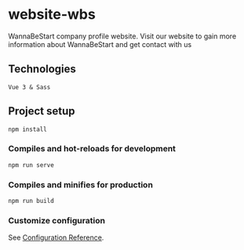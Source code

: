 # website-wbs

WannaBeStart company profile website. Visit our website to gain more information about WannaBeStart and get contact with us

## Technologies

```
Vue 3 & Sass
```

## Project setup

```
npm install
```

### Compiles and hot-reloads for development

```
npm run serve
```

### Compiles and minifies for production

```
npm run build
```

### Customize configuration

See [Configuration Reference](https://cli.vuejs.org/config/).
